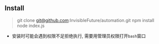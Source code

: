 ## Install
> git clone git@github.com:InvisibleFuture/automation.git
> npm install
> node index.js

* 安装时可能会遇到权限不足拒绝执行, 需要用管理员权限打开`bash`窗口
